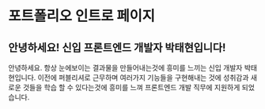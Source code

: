 # 포트폴리오 인트로 페이지

## 안녕하세요! 신입 프론트엔드 개발자 박태현입니다!

안녕하세요. 항상 눈에보이는 결과물을 만들어내는것에 흥미를 느끼는 신입 개발자 박태현입니다.
이전에 퍼블리셔로 근무하며 여러가지 기능들을 구현해내는 것에 성취감과 새로운 것들을 학습 할 수 있다는것에 흥미를 느껴 프론트엔드 개발 직무에 지원하게 되었습니다.
